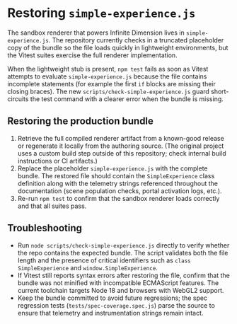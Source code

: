# Restoring `simple-experience.js`

The sandbox renderer that powers Infinite Dimension lives in `simple-experience.js`. The repository currently checks in a truncated placeholder copy of the bundle so the file loads quickly in lightweight environments, but the Vitest suites exercise the full renderer implementation.

When the lightweight stub is present, `npm test` fails as soon as Vitest attempts to evaluate `simple-experience.js` because the file contains incomplete statements (for example the first `if` blocks are missing their closing braces). The new `scripts/check-simple-experience.js` guard short-circuits the test command with a clearer error when the bundle is missing.

## Restoring the production bundle

1. Retrieve the full compiled renderer artifact from a known-good release or regenerate it locally from the authoring source. (The original project uses a custom build step outside of this repository; check internal build instructions or CI artifacts.)
2. Replace the placeholder `simple-experience.js` with the complete bundle. The restored file should contain the `SimpleExperience` class definition along with the telemetry strings referenced throughout the documentation (scene population checks, portal activation logs, etc.).
3. Re-run `npm test` to confirm that the sandbox renderer loads correctly and that all suites pass.

## Troubleshooting

- Run `node scripts/check-simple-experience.js` directly to verify whether the repo contains the expected bundle. The script validates both the file length and the presence of critical identifiers such as `class SimpleExperience` and `window.SimpleExperience`.
- If Vitest still reports syntax errors after restoring the file, confirm that the bundle was not minified with incompatible ECMAScript features. The current toolchain targets Node 18 and browsers with WebGL2 support.
- Keep the bundle committed to avoid future regressions; the spec regression tests (`tests/spec-coverage.spec.js`) parse the source to ensure that telemetry and instrumentation strings remain intact.
